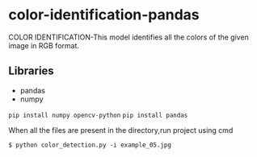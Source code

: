 # color-identification-pandas
COLOR IDENTIFICATION-This model identifies all the colors of the given image in RGB format.

## Libraries
  * pandas
  * numpy
  
`pip install numpy opencv-python`
`pip install pandas`


When all the files are present in the directory,run project using cmd
 
 `$ python color_detection.py -i example_05.jpg`
